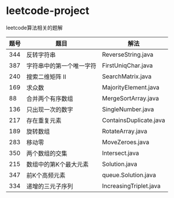 # leetcode-project
leetcode算法相关的题解

|题号|题目|解法|
|---|----|----|
|344|反转字符串|ReverseString.java|
|387|字符串中的第一个唯一字符|FirstUniqChar.java|
|240|搜索二维矩阵 II|SearchMatrix.java|
|169|求众数|MajorityElement.java|
|88|合并两个有序数组|MergeSortArray.java|
|136|只出现一次的数字|SingleNumber.java|
|217|存在重复元素|ContainsDuplicate.java|
|189|旋转数组|RotateArray.java|
|283|移动零|MoveZeroes.java|
|350|两个数组的交集|Intersect.java|
|215|数组中的第K个最大元素|Solution.java|
|347|前K个高频元素|queue.Solution.java|
|334|递增的三元子序列|IncreasingTriplet.java|